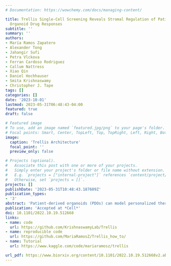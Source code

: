 ```yaml
---
# Documentation: https://wowchemy.com/docs/managing-content/

title: Trellis Single-Cell Screening Reveals Stromal Regulation of Patient-Derived
  Organoid Drug Responses
subtitle: ''
summary: ''
authors:
- María Ramos Zapatero
- Alexander Tong
- Jahangir Sufi
- Petra Vlckova
- Ferran Cardoso Rodriguez
- Callum Nattress
- Xiao Qin
- Daniel Hochhauser
- Smita Krishnaswamy
- Christopher J. Tape
tags: []
categories: []
date: '2023-10-01'
lastmod: 2023-05-31T06:48:43-04:00
featured: true
draft: false

# Featured image
# To use, add an image named `featured.jpg/png` to your page's folder.
# Focal points: Smart, Center, TopLeft, Top, TopRight, Left, Right, BottomLeft, Bottom, BottomRight.
image:
  caption: 'Trellis Architecture'
  focal_point: ''
  preview_only: false

# Projects (optional).
#   Associate this post with one or more of your projects.
#   Simply enter your project's folder or file name without extension.
#   E.g. `projects = ["internal-project"]` references `content/project/deep-learning/index.md`.
#   Otherwise, set `projects = []`.
projects: []
publishDate: '2023-05-31T10:48:43.187609Z'
publication_types:
- '3'
abstract: 'Patient-derived organoids (PDOs) can model personalized therapy responses, however current screening technologies cannot reveal drug response mechanisms or study how tumor microenvironment cells alter therapeutic performance. To address this, we developed a highly-multiplexed mass cytometry platform to measure post translational modification (PTM) signaling in >2,500 colorectal cancer (CRC) PDOs and cancer-associated fibroblasts (CAFs) in response to clinical therapies at single-cell resolution. To compare patient- and microenvironment-specific drug responses in thousands of single-cell datasets, we developed Trellis — a highly-scalable, hierarchical tree-based treatment effect analysis method. Trellis single-cell screening revealed that on-target cell-cycle blockage and DNA-damage drug effects are common, even in chemorefractory PDOs. However, drug-induced apoptosis is patient-specific. We found drug-induced apoptosis does not correlate with genotype or clinical staging but does align with cell-intrinsic PTM signaling in PDOs. CAFs protect chemosensitive PDOs by shifting cancer cells into a slow-cycling cell-state and CAF chemoprotection can be reversed by inhibiting YAP.'
publication: 'Accepted at *Cell*'
doi: 10.1101/2022.10.19.512668
links:
- name: code
  url: https://github.com/KrishnaswamyLab/Trellis
- name: reproducible code
  url: https://github.com/MariaRamosZ/Trellis_how_to/
- name: Tutorial
  url: https://www.kaggle.com/code/mariaramosz/trellis

url_pdf: https://www.biorxiv.org/content/10.1101/2022.10.19.512668v2.abstract
---
```


